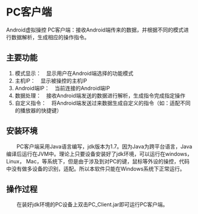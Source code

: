 PC客户端
==============

Android虚拟操控 PC客户端：接收Android端传来的数据，并根据不同的模式进行数据解析，生成相应的操作指令。

**主要功能**
---
1. 模式显示：　显示用户在Android端选择的功能模式
2. 主机IP：　显示被操控的主机IP
3. Android端IP：　当前连接的Android端IP
4. 数据处理：　接收Android端发送的数据进行解析，生成指令完成指定操作
5. 自定义指令：　将Android端发送过来数据生成自定义的指令（如：适配不同的播放器的快捷键）


**安装环境**
---
　　PC客户端采用Java语言编写，jdk版本为1.7。因为Java为跨平台语言，Java编译后运行在JVM中。理论上只要设备安装好了jdk环境，可以运行在windows， Linux， Mac，等系统下，但是由于涉及到对PC的键，鼠标等外设的操控，代码中没有做多设备的识别，适配。所以本软件只能在Windows系统下正常运行。


**操作过程**
---
　　在装好jdk环境的PC设备上双击PC_Client.jar即可运行PC客户端。
